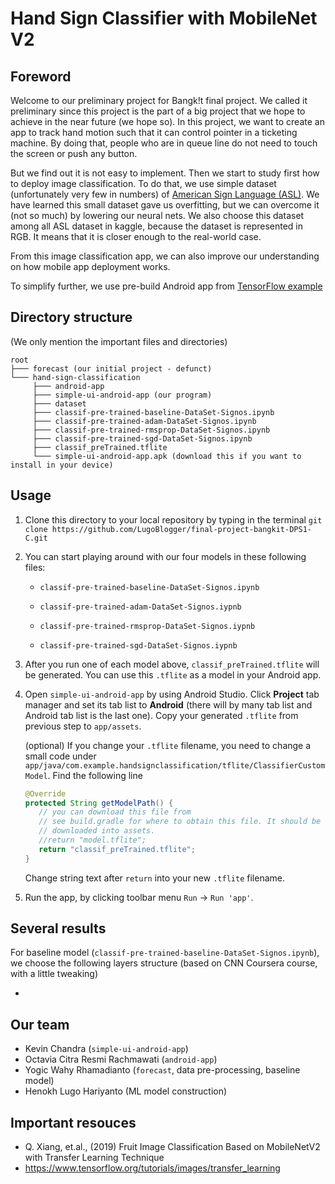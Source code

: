 # Hand Sign Classifier with MobileNet V2

## Foreword

Welcome to our preliminary project for Bangk!t final project. We called it preliminary since this project is the part of a big project that we hope to achieve in the near future (we hope so). In this project, we want to create an app to track hand motion such that it can control pointer in a ticketing machine. By doing that, people who are in queue line do not need to touch the screen or push any button.

But we find out it is not easy to implement. Then we start to study first how to deploy image classification. To do that, we use simple dataset (unfortunately very few in numbers) of [American Sign Language (ASL)](https://www.kaggle.com/jordiviader/american-sign-language-alphabet-static). We have learned this small dataset gave us overfitting, but we can overcome it (not so much) by lowering our neural nets. We also choose this dataset among all ASL dataset in kaggle, because the dataset is represented in RGB. It means that it is closer enough to the real-world case.

From this image classification app, we can also improve our understanding on how mobile app deployment works.

To simplify further, we use pre-build Android app from [TensorFlow example](https://github.com/tensorflow/examples/tree/master/lite/examples/image_classification/android)


## Directory structure

(We only mention the important files and directories)

```
root
├─── forecast (our initial project - defunct)
└─── hand-sign-classification
     ├─── android-app
     ├─── simple-ui-android-app (our program)
     ├─── dataset
     ├─── classif-pre-trained-baseline-DataSet-Signos.ipynb
     ├─── classif-pre-trained-adam-DataSet-Signos.ipynb
     ├─── classif-pre-trained-rmsprop-DataSet-Signos.ipynb
     ├─── classif-pre-trained-sgd-DataSet-Signos.ipynb
     ├─── classif_preTrained.tflite
     └─── simple-ui-android-app.apk (download this if you want to install in your device)
```

## Usage

1. Clone this directory to your local repository by typing in the terminal `git clone https://github.com/LugoBlogger/final-project-bangkit-DPS1-C.git`

2. You can start playing around with our four models in these following files:
     - `classif-pre-trained-baseline-DataSet-Signos.ipynb`  

     - `classif-pre-trained-adam-DataSet-Signos.iypnb`  

     - `classif-pre-trained-rmsprop-DataSet-Signos.iypnb`  

     - `classif-pre-trained-sgd-DataSet-Signos.iypnb`

3. After you run one of each model above, `classif_preTrained.tflite` will be generated. You can use this `.tflite` as a model in your Android app.

4. Open `simple-ui-android-app` by using Android Studio. Click **Project** tab manager and set its tab list to **Android** (there will by many tab list and Android tab list is the last one). Copy your generated `.tflite` from  previous step to `app/assets`.

     (optional) If you change your `.tflite` filename, you need to change a small code under `app/java/com.example.handsignclassification/tflite/ClassifierCustomModel`. Find the following line

     ```java
    @Override
    protected String getModelPath() {
        // you can download this file from
        // see build.gradle for where to obtain this file. It should be auto
        // downloaded into assets.
        //return "model.tflite";
        return "classif_preTrained.tflite";
    }
     ```
     
     Change string text after `return` into your new `.tflite` filename.
     
 5. Run the app, by clicking toolbar menu `Run` -> `Run 'app'`.

## Several results

For baseline model (`classif-pre-trained-baseline-DataSet-Signos.ipynb`), we choose the following layers structure (based on CNN Coursera course, with a little tweaking)

-

## Our team

- Kevin Chandra (`simple-ui-android-app`)
- Octavia Citra Resmi Rachmawati (`android-app`)
- Yogic Wahy Rhamadianto (`forecast`, data pre-processing, baseline model)
- Henokh Lugo Hariyanto (ML model construction)

## Important resouces

- Q. Xiang, et.al., (2019) Fruit Image Classification Based on MobileNetV2 with Transfer Learning Technique
- https://www.tensorflow.org/tutorials/images/transfer_learning
